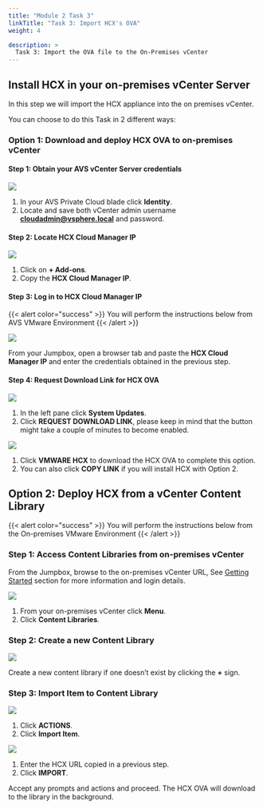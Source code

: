 ```yaml
---
title: "Module 2 Task 3"
linkTitle: "Task 3: Import HCX's OVA"
weight: 4

description: >
  Task 3: Import the OVA file to the On-Premises vCenter
---
```


## **Install HCX in your on-premises vCenter Server**

In this step we will import the HCX appliance into the on premises vCenter.

You can choose to do this Task in 2 different ways:

### **Option 1: Download and deploy HCX OVA to on-premises vCenter**

#### Step 1: Obtain your AVS vCenter Server credentials

![](Mod2Task3Pic1.png)

1. In your AVS Private Cloud blade click **Identity**.
2. Locate and save both vCenter admin username **cloudadmin@vsphere.local** and password.

#### Step 2: Locate HCX Cloud Manager IP

![](Mod2Task3Pic2.png)

1. Click on **+ Add-ons**.
2. Copy the **HCX Cloud Manager IP**.

#### Step 3: Log in to HCX Cloud Manager IP

{{< alert color="success" >}}
You will perform the instructions below from AVS VMware Environment
{{< /alert >}}

![](Mod2Task3Pic3.png)

From your Jumpbox, open a browser tab and paste the **HCX Cloud Manager IP** and enter the credentials obtained in the previous step.

#### Step 4: Request Download Link for HCX OVA

![](Mod2Task3Pic4.png)

1. In the left pane click **System Updates**.
2. Click **REQUEST DOWNLOAD LINK**, please keep in mind that the button might take a couple of minutes to become enabled.

![](Mod2Task3Pic5.png)

1. Click **VMWARE HCX** to download the HCX OVA to complete this option.
2. You can also click **COPY LINK** if you will install HCX with Option 2.

## **Option 2: Deploy HCX from a vCenter Content Library**

{{< alert color="success" >}}
You will perform the instructions below from the On-premises VMware Environment
{{< /alert >}}

### Step 1: Access Content Libraries from on-premises vCenter

From the Jumpbox, browse to the on-premises vCenter URL, See [Getting Started](../../_index.md/#on-premises-vmware-lab-environment) section for more information and login details.

![](Mod2Task3Pic6.png)

1. From your on-premises vCenter click **Menu**.
2. Click **Content Libraries**.

### Step 2: Create a new Content Library

![](Mod2Task3Pic7.png)

Create a new content library if one doesn’t exist by clicking the **+** sign.

### Step 3: Import Item to Content Library

![](Mod2Task3Pic8.png)

1. Click **ACTIONS**.
2. Click **Import Item**.

![](Mod2Task3Pic9.png)

1. Enter the HCX URL copied in a previous step.
2. Click **IMPORT**.

Accept any prompts and actions and proceed. The HCX OVA will download to the library in the background.

